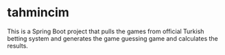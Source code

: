 # tahmincim

This is a Spring Boot project that pulls the games from official Turkish betting system and generates the game guessing game and calculates the results.
